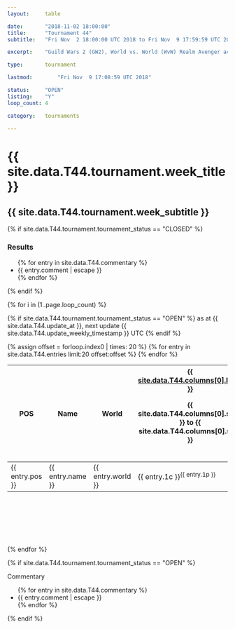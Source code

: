 ```yaml
---
layout:     table

date: 		"2018-11-02 18:00:00"
title: 		"Tournament 44"
subtitle: 	"Fri Nov  2 18:00:00 UTC 2018 to Fri Nov  9 17:59:59 UTC 2018"

excerpt:    "Guild Wars 2 (GW2), World vs. World (WvW) Realm Avenger achivement Tournament. \"Every Kill Counts\""

type:       tournament

lastmod: 		"Fri Nov  9 17:08:59 UTC 2018"

status:     "OPEN"
listing:    "Y"
loop_count: 4

category:   tournaments

---
```

<div class="table_header">
  <h1>{{ site.data.T44.tournament.week_title }}</h1>
  <h2>{{ site.data.T44.tournament.week_subtitle }}</h2>
</div>

{% if site.data.T44.tournament.tournament_status == "CLOSED" %} 
<div class="commentary">
  <h3>Results</h3>
  <ul>
    {% for entry in site.data.T44.commentary %}
    <li class="commentary_list">{{ entry.comment | escape }}</li>
    {% endfor %}
  </ul>
</div>
{% endif %}


{% for i in (1..page.loop_count) %}

{% if site.data.T44.tournament.tournament_status == "OPEN" %} 
<span class="table_nextupdate">as at {{ site.data.T44.update_at }}, next update {{ site.data.T44.update_weekly_timestamp }} UTC</span> 
{% endif %}

<table class="week_table">
  <colgroup>
    <col style="width:18px">
    <col style="width:55px">
    <col style="width:55px">
    <col style="width:14px">
    <col style="width:14px">
    <col style="width:14px">
    <col style="width:14px">
    <col style="width:14px">
    <col style="width:14px">
    <col style="width:14px">
    <col style="width:18px">
  </colgroup>
  <thead>
    <tr>
      <th>POS</th>
      <th class="AlignLeft">Name</th>
      <th class="AlignLeft">World</th>
      <th><div class="label"><a href="{{ site.data.T44.columns[0].url }}">{{ site.data.T44.columns[0].label }}</a><p class="onhover">{{ site.data.T44.columns[0].start }} to {{ site.data.T44.columns[0].stop }}</p></div>​</th>
      <th><div class="label"><a href="{{ site.data.T44.columns[1].url }}">{{ site.data.T44.columns[1].label }}</a><p class="onhover">{{ site.data.T44.columns[1].start }} to {{ site.data.T44.columns[1].stop }}</p></div>​</th>
      <th><div class="label"><a href="{{ site.data.T44.columns[2].url }}">{{ site.data.T44.columns[2].label }}</a><p class="onhover">{{ site.data.T44.columns[2].start }} to {{ site.data.T44.columns[2].stop }}</p></div>​</th>
      <th><div class="label"><a href="{{ site.data.T44.columns[3].url }}">{{ site.data.T44.columns[3].label }}</a><p class="onhover">{{ site.data.T44.columns[3].start }} to {{ site.data.T44.columns[3].stop }}</p></div>​</th>
      <th><div class="label"><a href="{{ site.data.T44.columns[4].url }}">{{ site.data.T44.columns[4].label }}</a><p class="onhover">{{ site.data.T44.columns[4].start }} to {{ site.data.T44.columns[4].stop }}</p></div>​</th>
      <th><div class="label"><a href="{{ site.data.T44.columns[5].url }}">{{ site.data.T44.columns[5].label }}</a><p class="onhover">{{ site.data.T44.columns[5].start }} to {{ site.data.T44.columns[5].stop }}</p></div>​</th>
      <th><div class="label"><a href="{{ site.data.T44.columns[6].url }}">{{ site.data.T44.columns[6].label }}</a><p class="onhover">{{ site.data.T44.columns[6].start }} to {{ site.data.T44.columns[6].stop }}</p></div>​</th>
      <th>Total</th>
    </tr>
  </thead>
  {% assign offset = forloop.index0 | times: 20 %}
  <tbody>
    {% for entry in site.data.T44.entries limit:20 offset:offset %}
      <tr>
        <td class="pl{{ entry.pos }}">{{ entry.pos }}</td>
        <td class="AlignLeft">{{ entry.name }}</td>
        <td class="AlignLeft">{{ entry.world }}</td>
        <td class="pl{{ entry.1p }}">{{ entry.1c }}<sup>{{ entry.1p }}</sup></td>
        <td class="pl{{ entry.2p }}">{{ entry.2c }}<sup>{{ entry.2p }}</sup></td>
        <td class="pl{{ entry.3p }}">{{ entry.3c }}<sup>{{ entry.3p }}</sup></td>
        <td class="pl{{ entry.4p }}">{{ entry.4c }}<sup>{{ entry.4p }}</sup></td>
        <td class="pl{{ entry.5p }}">{{ entry.5c }}<sup>{{ entry.5p }}</sup></td>
        <td class="pl{{ entry.6p }}">{{ entry.6c }}<sup>{{ entry.6p }}</sup></td>
        <td class="pl{{ entry.7p }}">{{ entry.7c }}<sup>{{ entry.7p }}</sup></td>
        <td>{{ entry.total }}</td>
      </tr>
    {% endfor %}  
  </tbody>
</table>
<div class="leaderboard">
  <script async src="//pagead2.googlesyndication.com/pagead/js/adsbygoogle.js"></script>
  <!-- 728x90 -->
  <ins class="adsbygoogle"
       style="display:inline-block;width:728px;height:90px"
       data-ad-client="ca-pub-3274917281288240"
       data-ad-slot="3870538733"></ins>
  <script>
  (adsbygoogle = window.adsbygoogle || []).push({});
  </script>  
</div>
<br />
{% endfor %}

{% if site.data.T44.tournament.tournament_status == "OPEN" %} 
<div class="commentary">
  <span class="commentary_title">Commentary</span>
  <ul>
    {% for entry in site.data.T44.commentary %}
    <li class="commentary_list">{{ entry.comment | escape }}</li>
    {% endfor %}
  </ul>
</div>
{% endif %}




